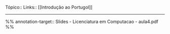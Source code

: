 Tópico::
Links:: [[Introdução ao Portugol]]

---

%%
annotation-target:: Slides - Licenciatura em Computacao - aula4.pdf
%%